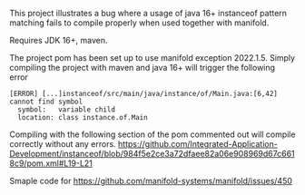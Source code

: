 This project illustrates a bug where a usage of java 16+ instanceof pattern matching fails to compile properly when used together with manifold.

Requires JDK 16+, maven.

The project pom has been set up to use manifold exception 2022.1.5. Simply compiling the project with maven and java 16+ will trigger the following error
```
[ERROR] [...]instanceof/src/main/java/instance/of/Main.java:[6,42] cannot find symbol
  symbol:   variable child
  location: class instance.of.Main
```

Compiling with the following section of the pom commented out will compile correctly without any errors.
https://github.com/Integrated-Application-Development/instanceof/blob/984f5e2ce3a72dfaee82a06e908969d67c6618c9/pom.xml#L19-L21

Smaple code for https://github.com/manifold-systems/manifold/issues/450
